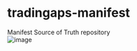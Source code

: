 # tradingaps-manifest
Manifest Source of Truth repository \
![image](https://user-images.githubusercontent.com/92097991/202725649-6b9f224a-bc4b-4995-8dff-a2f98ebe2207.png)
